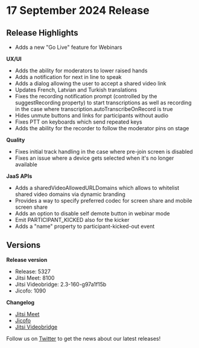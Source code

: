 # 17 September 2024 Release

## Release Highlights

* Adds a new "Go Live" feature for Webinars

**UX/UI**

* Adds the ability for moderators to lower raised hands
* Adds a notification for next in line to speak
* Adds a dialog allowing the user to accept a shared video link
* Updates French, Latvian and Turkish translations
* Fixes the recording notification prompt (controlled by the suggestRecording property) to start transcriptions as well as recording in the case where transcription.autoTranscribeOnRecord is true
* Hides unmute buttons and links for participants without audio
* Fixes PTT on keyboards which send repeated keys
* Adds the ability for the recorder to follow the moderator pins on stage

**Quality**

* Fixes initial track handling in the case where pre-join screen is disabled
* Fixes an issue where a device gets selected when it's no longer available

**JaaS APIs**

* Adds a sharedVideoAllowedURLDomains which allows to whitelist shared video domains via dynamic branding
* Provides a way to specify preferred codec for screen share and mobile screen share
* Adds an option to disable self demote button in webinar mode
* Emit PARTICIPANT_KICKED also for the kicker
* Adds a "name" property to participant-kicked-out event

## Versions

**Release version**

* Release: 5327
* Jitsi Meet: 8100
* Jitsi Videobridge: 2.3-160-g97a1f15b
* Jicofo: 1090

**Changelog**

* [Jitsi Meet](https://github.com/jitsi/jitsi-meet/compare/release-8043...release-8100)
* [Jicofo](https://github.com/jitsi/jicofo/compare/1084...1090)
* [Jitsi Videobridge](https://github.com/jitsi/jitsi-videobridge/compare/793df5a9...97a1f15b)

Follow us on [Twitter](https://twitter.com/JaaSOfficial) to get the news about our latest releases!

